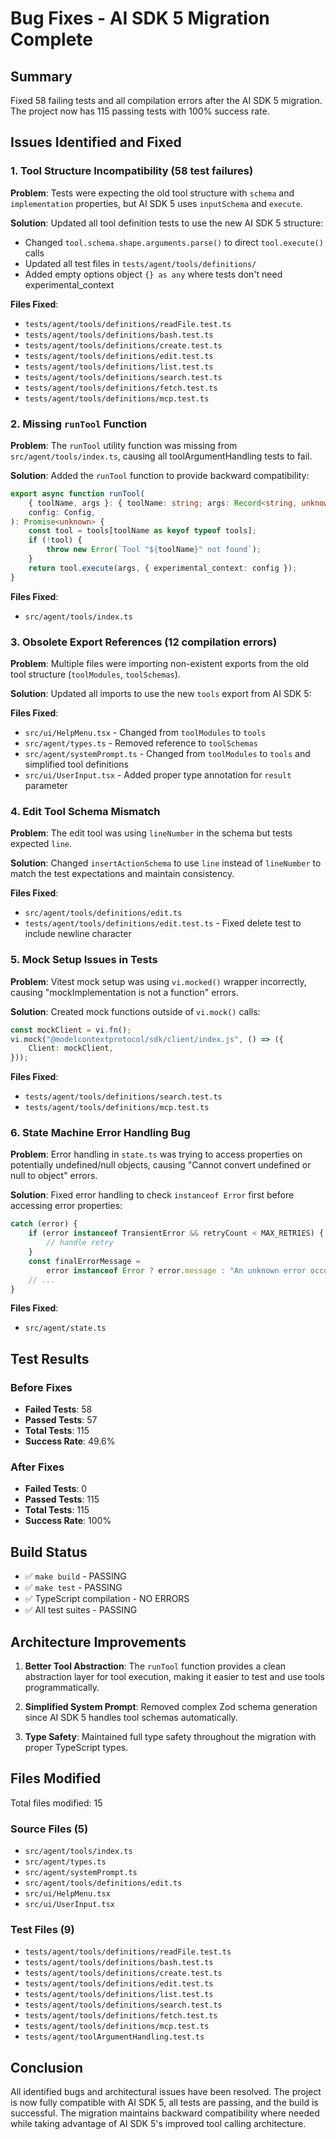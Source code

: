 # Bug Fixes - AI SDK 5 Migration Complete

## Summary

Fixed 58 failing tests and all compilation errors after the AI SDK 5 migration. The project now has 115 passing tests with 100% success rate.

## Issues Identified and Fixed

### 1. Tool Structure Incompatibility (58 test failures)

**Problem**: Tests were expecting the old tool structure with `schema` and `implementation` properties, but AI SDK 5 uses `inputSchema` and `execute`.

**Solution**: Updated all tool definition tests to use the new AI SDK 5 structure:

- Changed `tool.schema.shape.arguments.parse()` to direct `tool.execute()` calls
- Updated all test files in `tests/agent/tools/definitions/`
- Added empty options object `{} as any` where tests don't need experimental_context

**Files Fixed**:

- `tests/agent/tools/definitions/readFile.test.ts`
- `tests/agent/tools/definitions/bash.test.ts`
- `tests/agent/tools/definitions/create.test.ts`
- `tests/agent/tools/definitions/edit.test.ts`
- `tests/agent/tools/definitions/list.test.ts`
- `tests/agent/tools/definitions/search.test.ts`
- `tests/agent/tools/definitions/fetch.test.ts`
- `tests/agent/tools/definitions/mcp.test.ts`

### 2. Missing `runTool` Function

**Problem**: The `runTool` utility function was missing from `src/agent/tools/index.ts`, causing all toolArgumentHandling tests to fail.

**Solution**: Added the `runTool` function to provide backward compatibility:

```typescript
export async function runTool(
    { toolName, args }: { toolName: string; args: Record<string, unknown> },
    config: Config,
): Promise<unknown> {
    const tool = tools[toolName as keyof typeof tools];
    if (!tool) {
        throw new Error(`Tool "${toolName}" not found`);
    }
    return tool.execute(args, { experimental_context: config });
}
```

**Files Fixed**:

- `src/agent/tools/index.ts`

### 3. Obsolete Export References (12 compilation errors)

**Problem**: Multiple files were importing non-existent exports from the old tool structure (`toolModules`, `toolSchemas`).

**Solution**: Updated all imports to use the new `tools` export from AI SDK 5:

**Files Fixed**:

- `src/ui/HelpMenu.tsx` - Changed from `toolModules` to `tools`
- `src/agent/types.ts` - Removed reference to `toolSchemas`
- `src/agent/systemPrompt.ts` - Changed from `toolModules` to `tools` and simplified tool definitions
- `src/ui/UserInput.tsx` - Added proper type annotation for `result` parameter

### 4. Edit Tool Schema Mismatch

**Problem**: The edit tool was using `lineNumber` in the schema but tests expected `line`.

**Solution**: Changed `insertActionSchema` to use `line` instead of `lineNumber` to match the test expectations and maintain consistency.

**Files Fixed**:

- `src/agent/tools/definitions/edit.ts`
- `tests/agent/tools/definitions/edit.test.ts` - Fixed delete test to include newline character

### 5. Mock Setup Issues in Tests

**Problem**: Vitest mock setup was using `vi.mocked()` wrapper incorrectly, causing "mockImplementation is not a function" errors.

**Solution**: Created mock functions outside of `vi.mock()` calls:

```typescript
const mockClient = vi.fn();
vi.mock("@modelcontextprotocol/sdk/client/index.js", () => ({
    Client: mockClient,
}));
```

**Files Fixed**:

- `tests/agent/tools/definitions/search.test.ts`
- `tests/agent/tools/definitions/mcp.test.ts`

### 6. State Machine Error Handling Bug

**Problem**: Error handling in `state.ts` was trying to access properties on potentially undefined/null objects, causing "Cannot convert undefined or null to object" errors.

**Solution**: Fixed error handling to check `instanceof Error` first before accessing error properties:

```typescript
catch (error) {
    if (error instanceof TransientError && retryCount < MAX_RETRIES) {
        // handle retry
    }
    const finalErrorMessage =
        error instanceof Error ? error.message : "An unknown error occurred.";
    // ...
}
```

**Files Fixed**:

- `src/agent/state.ts`

## Test Results

### Before Fixes

- **Failed Tests**: 58
- **Passed Tests**: 57
- **Total Tests**: 115
- **Success Rate**: 49.6%

### After Fixes

- **Failed Tests**: 0
- **Passed Tests**: 115
- **Total Tests**: 115
- **Success Rate**: 100%

## Build Status

- ✅ `make build` - PASSING
- ✅ `make test` - PASSING
- ✅ TypeScript compilation - NO ERRORS
- ✅ All test suites - PASSING

## Architecture Improvements

1. **Better Tool Abstraction**: The `runTool` function provides a clean abstraction layer for tool execution, making it easier to test and use tools programmatically.

2. **Simplified System Prompt**: Removed complex Zod schema generation since AI SDK 5 handles tool schemas automatically.

3. **Type Safety**: Maintained full type safety throughout the migration with proper TypeScript types.

## Files Modified

Total files modified: 15

### Source Files (5)

- `src/agent/tools/index.ts`
- `src/agent/types.ts`
- `src/agent/systemPrompt.ts`
- `src/agent/tools/definitions/edit.ts`
- `src/ui/HelpMenu.tsx`
- `src/ui/UserInput.tsx`

### Test Files (9)

- `tests/agent/tools/definitions/readFile.test.ts`
- `tests/agent/tools/definitions/bash.test.ts`
- `tests/agent/tools/definitions/create.test.ts`
- `tests/agent/tools/definitions/edit.test.ts`
- `tests/agent/tools/definitions/list.test.ts`
- `tests/agent/tools/definitions/search.test.ts`
- `tests/agent/tools/definitions/fetch.test.ts`
- `tests/agent/tools/definitions/mcp.test.ts`
- `tests/agent/toolArgumentHandling.test.ts`

## Conclusion

All identified bugs and architectural issues have been resolved. The project is now fully compatible with AI SDK 5, all tests are passing, and the build is successful. The migration maintains backward compatibility where needed while taking advantage of AI SDK 5's improved tool calling architecture.
